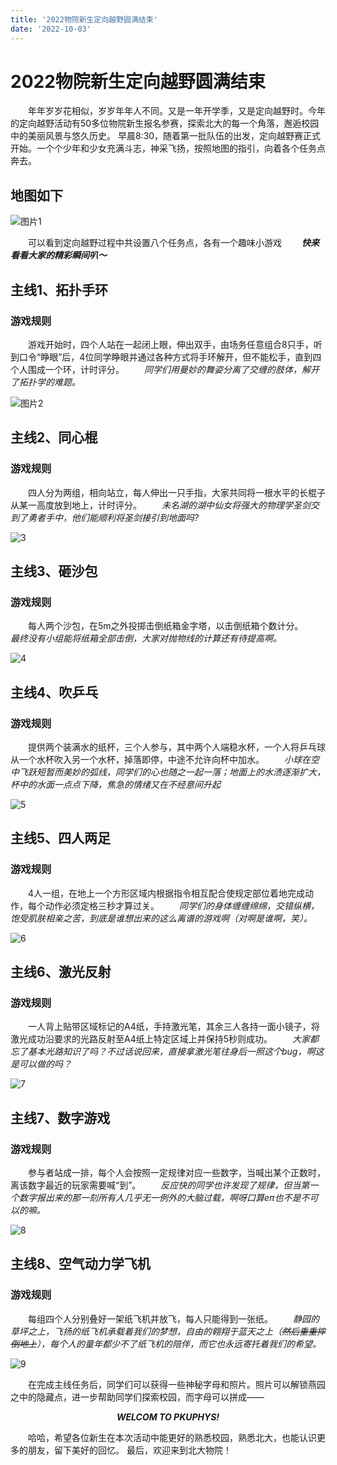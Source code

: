 ```yaml
---
title: '2022物院新生定向越野圆满结束'
date: '2022-10-03'
---
```



# 2022物院新生定向越野圆满结束

&emsp;&emsp;年年岁岁花相似，岁岁年年人不同。又是一年开学季，又是定向越野时。今年的定向越野活动有50多位物院新生报名参赛，探索北大的每一个角落，邂逅校园中的美丽风景与悠久历史。
早晨8:30，随着第一批队伍的出发，定向越野赛正式开始。一个个少年和少女充满斗志，神采飞扬，按照地图的指引，向着各个任务点奔去。

## 地图如下

![图片1](./tuisong/image1.jpg)

&emsp;&emsp;可以看到定向越野过程中共设置八个任务点，各有一个趣味小游戏
&emsp;&emsp;***快来看看大家的精彩瞬间叭～***

## 主线1、拓扑手环

### 游戏规则

&emsp;&emsp;游戏开始时，四个人站在一起闭上眼，伸出双手，由场务任意组合8只手，听到口令“睁眼”后，4位同学睁眼并通过各种方式将手环解开，但不能松手，直到四个人围成一个环，计时评分。
&emsp;&emsp;_同学们用曼妙的舞姿分离了交缠的肢体，解开了拓扑学的难题。_

![图片2](./tuisong/image2.jpg)

## 主线2、同心棍

### 游戏规则

&emsp;&emsp;四人分为两组，相向站立，每人伸出一只手指，大家共同将一根水平的长棍子从某一高度放到地上，计时评分。
&emsp;&emsp;_未名湖的湖中仙女将强大的物理学圣剑交到了勇者手中，他们能顺利将圣剑接引到地面吗?_

![3](./tuisong/image3.jpg)

## 主线3、砸沙包

### 游戏规则

&emsp;&emsp;每人两个沙包，在5m之外投掷击倒纸箱金字塔，以击倒纸箱个数计分。
&emsp;&emsp;_最终没有小组能将纸箱全部击倒，大家对抛物线的计算还有待提高啊。_

![4](./tuisong/image4.jpg)

## 主线4、吹乒乓

### 游戏规则

&emsp;&emsp;提供两个装满水的纸杯，三个人参与，其中两个人端稳水杯，一个人将乒乓球从一个水杯吹入另一个水杯，掉落即停，中途不允许向杯中加水。
&emsp;&emsp;_小球在空中飞跃短暂而美妙的弧线，同学们的心也随之一起一落；地面上的水渍逐渐扩大，杯中的水面一点点下降，焦急的情绪又在不经意间升起_

![5](./tuisong/image5.jpg)

## 主线5、四人两足

### 游戏规则

&emsp;&emsp;4人一组，在地上一个方形区域内根据指令相互配合使规定部位着地完成动作，每个动作必须定格三秒才算过关。
&emsp;&emsp;_同学们的身体缠缠绵绵，交错纵横，饱受肌肤相亲之苦，到底是谁想出来的这么离谱的游戏啊（对啊是谁啊，笑）。_

![6](./tuisong/image6.jpg)

## 主线6、激光反射

### 游戏规则

&emsp;&emsp;一人背上贴带区域标记的A4纸，手持激光笔，其余三人各持一面小镜子，将激光成功沿要求的光路反射至A4纸上特定区域上并保持5秒则成功。
&emsp;&emsp;_大家都忘了基本光路知识了吗？不过话说回来，直接拿激光笔往身后一照这个bug，啊这是可以做的吗？_

![7](./tuisong/image7.jpg)

## 主线7、数字游戏

### 游戏规则

&emsp;&emsp;参与者站成一排，每个人会按照一定规律对应一些数字，当喊出某个正数时，离该数字最近的玩家需要喊“到”。
&emsp;&emsp;_反应快的同学也许发现了规律，但当第一个数字报出来的那一刻所有人几乎无一例外的大脑过载，啊呀口算eπ也不是不可以的嘛。_

![8](./tuisong/image8.jpg)

## 主线8、空气动力学飞机

### 游戏规则

&emsp;&emsp;每组四个人分别叠好一架纸飞机并放飞，每人只能得到一张纸。
&emsp;&emsp;_静园的草坪之上，飞扬的纸飞机承载着我们的梦想，自由的翱翔于蓝天之上（~~然后重重摔倒地上~~），每个人的童年都少不了纸飞机的陪伴，而它也永远寄托着我们的希望。_

![9](./tuisong/image9.jpg)

&emsp;&emsp;在完成主线任务后，同学们可以获得一些神秘字母和照片。照片可以解锁燕园之中的隐藏点，进一步帮助同学们探索校园，而字母可以拼成——

***<center>WELCOM TO PKUPHYS!</center>***

&emsp;&emsp;哈哈，希望各位新生在本次活动中能更好的熟悉校园，熟悉北大，也能认识更多的朋友，留下美好的回忆。
最后，欢迎来到北大物院！

